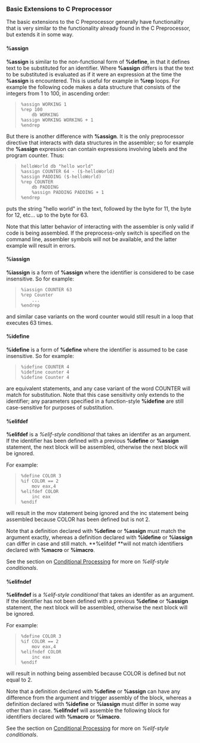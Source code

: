 ### Basic Extensions to C Preprocessor

 
 
 The basic extensions to the C Preprocessor generally have functionality that is very similar to the functionality already found in the C Preprocessor, but extends it in some way.


#### %assign

 **%assign** is similar to the non-functional form of **%define**, in that it defines text to be substituted for an identifier.  Where **%assign** differs is that the text to be substituted is evaluated as if it were an expression at the time the **%assign** is encountered.  This is useful for example in **%rep** loops.  For example the following code makes a data structure that consists of the integers from 1 to 100, in ascending order:
 
>     %assign WORKING 1
>     %rep 100
>         db WORKING
>     %assign WORKING WORKING + 1
>     %endrep
 
 But there is another difference with **%assign**.  It is the only preprocessor directive that interacts with data structures in the assembler; so for example the **%assign** expression can contain expressions involving labels and the program counter.  Thus:
 
>     helloWorld db "hello world"
>     %assign COUNTER 64 - ($-helloWorld)
>     %assign PADDING ($-helloWorld)
>     %rep COUNTER
>         db PADDING
>         %assign PADDING PADDING + 1
>     %endrep
 
 puts the string "hello world" in the text, followed by the byte for 11, the byte for 12, etc... up to the byte for 63.
 
 Note that this latter behavior of interacting with the assembler is only valid if code is being assembled.  If the preprocess-only switch is specified on the command line, assembler symbols will not be available, and the latter example will result in errors.


#### %iassign

 **%iassign** is a form of **%assign** where the identifier is considered to be case insensitive.  So for example:
 
>     %iassign COUNTER 63
>     %rep Counter
>         ...
>     %endrep
 
 and similar case variants on the word counter would still result in a loop that executes 63 times.


#### %idefine

 **%idefine** is a form of **%define** where the identifier is assumed to be case insensitive.  So for example:
 
>     %idefine COUNTER 4
>     %idefine counter 4
>     %idefine Counter 4
 
 are equivalent statements, and any case variant of the word COUNTER will match for substitution.  Note that this case sensitivity only extends to the identifier; any parameters specified in a function-style **%idefine** are still case-sensitive for purposes of substitution.


#### %elifdef

   **%elifdef** is a _%elif-style conditional_ that takes an identifer as an argument.  If the identifier has been defined with a previous **%define** or **%assign** statement, the next block will be assembled, otherwise the next block will be ignored.
 
 For example:
 
>     %define COLOR 3
>     %if COLOR == 2
>         mov eax,4
>     %elifdef COLOR
>         inc eax
>     %endif
 
 will result in the mov statement being ignored and the inc statement being assembled because COLOR has been defined but is not 2.
 
 Note that a definition declared with **%define** or **%assign** must match the argument exactly, whereas a definition declared with **%idefine** or **%iassign** can differ in case and still match.  **%elifdef **will not match identifiers declared with **%macro** or **%imacro**.
 
 See the section on [Conditional Processing](Conditional%20Processing.md) for more on _%elif-style conditionals_.


#### %elifndef

 
   **%elifndef** is a _%elif-style conditional_ that takes an identifer as an argument.  If the identifier has not been defined with a previous **%define** or **%assign** statement, the next block will be assembled, otherwise the next block will be ignored.
 
 For example:
 
>     %define COLOR 3
>     %if COLOR == 2
>         mov eax,4
>     %elifndef COLOR
>         inc eax
>     %endif
 
 will result in nothing being assembled because COLOR is defined but not equal to 2.
 
 Note that a definition declared with **%define** or **%assign** can have any difference from the argument and trigger assembly of the block, whereas a definition declared with **%idefine** or **%iassign** must differ in some way other than in case.  **%elifndef** will assemble the following block for identifiers declared with **%macro** or **%imacro**.
 
 See the section on [Conditional Processing](Conditional%20Processing.md) for more on _%elif-style conditionals_.